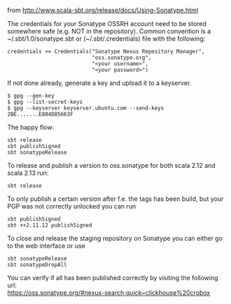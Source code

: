 from http://www.scala-sbt.org/release/docs/Using-Sonatype.html

The credentials for your Sonatype OSSRH account need to be stored somewhere safe (e.g. NOT in the repository).
Common convention is a ~/.sbt/1.0/sonatype.sbt or (~/.sbt/.credentials) file with the following:

```
credentials += Credentials("Sonatype Nexus Repository Manager",
                           "oss.sonatype.org",
                           "<your username>",
                           "<your password>")
```

If not done already, generate a key and upload it to a keyserver.
```
$ gpg --gen-key
$ gpg --list-secret-keys
$ gpg --keyserver keyserver.ubuntu.com --send-keys 2BE.......E804D85663F
```

The happy flow:
```
sbt release
sbt publishSigned
sbt sonatypeRelease 
```

To release and publish a version to oss.sonatype for both scala 2.12 and scala 2.13 run:

```
sbt release 
```

To only publish a certain version after f.e. the tags has been build, but your PGP was not correctly unlocked you can run

```
sbt publishSigned
sbt ++2.11.12 publishSigned
```

To close and release the staging repository on Sonatype you can either go to the web interface or use

```
sbt sonatypeRelease
sbt sonatypeDropAll
```

You can verify if all has been published correctly by visiting the following url:<br>
https://oss.sonatype.org/#nexus-search;quick~clickhouse%20crobox